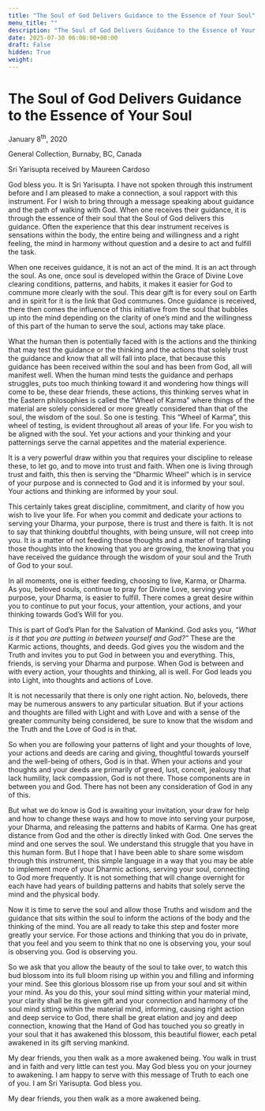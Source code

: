 ```yaml
---
title: "The Soul of God Delivers Guidance to the Essence of Your Soul"
menu_title: ""
description: "The Soul of God Delivers Guidance to the Essence of Your Soul"
date: 2025-07-30 06:00:00+00:00
draft: False
hidden: True
weight:
---
```

# The Soul of God Delivers Guidance to the Essence of Your Soul

January 8<sup>th</sup>, 2020

General Collection, Burnaby, BC, Canada

Sri Yarisupta received by Maureen Cardoso

God bless you. It is Sri Yarisupta. I have not spoken through this instrument before and I am pleased to make a connection, a soul rapport with this instrument. For I wish to bring through a message speaking about guidance and the path of walking with God. When one receives their guidance, it is through the essence of their soul that the Soul of God delivers this guidance. Often the experience that this dear instrument receives is sensations within the body, the entire being and willingness and a right feeling, the mind in harmony without question and a desire to act and fulfill the task.

When one receives guidance, it is not an act of the mind. It is an act through the soul. As one, once soul is developed within the Grace of Divine Love clearing conditions, patterns, and habits, it makes it easier for God to commune more clearly with the soul. This dear gift is for every soul on Earth and in spirit for it is the link that God communes. Once guidance is received, there then comes the influence of this initiative from the soul that bubbles up into the mind depending on the clarity of one’s mind and the willingness of this part of the human to serve the soul, actions may take place.

What the human then is potentially faced with is the actions and the thinking that may test the guidance or the thinking and the actions that solely trust the guidance and know that all will fall into place, that because this guidance has been received within the soul and has been from God, all will manifest well. When the human mind tests the guidance and perhaps struggles, puts too much thinking toward it and wondering how things will come to be, these dear friends, these actions, this thinking serves what in the Eastern philosophies is called the “Wheel of Karma” where things of the material are solely considered or more greatly considered than that of the soul, the wisdom of the soul. So one is testing. This “Wheel of Karma”, this wheel of testing, is evident throughout all areas of your life. For you wish to be aligned with the soul. Yet your actions and your thinking and your patternings serve the carnal appetites and the material experience.

It is a very powerful draw within you that requires your discipline to release these, to let go, and to move into trust and faith. When one is living through trust and faith, this then is serving the “Dharmic Wheel” which is in service of your purpose and is connected to God and it is informed by your soul. Your actions and thinking are informed by your soul.

This certainly takes great discipline, commitment, and clarity of how you wish to live your life. For when you commit and dedicate your actions to serving your Dharma, your purpose, there is trust and there is faith. It is not to say that thinking doubtful thoughts, with being unsure, will not creep into you. It is a matter of not feeding those thoughts and a matter of translating those thoughts into the knowing that you are growing, the knowing that you have received the guidance through the wisdom of your soul and the Truth of God to your soul.

In all moments, one is either feeding, choosing to live, Karma, or Dharma. As you, beloved souls, continue to pray for Divine Love, serving your purpose, your Dharma, is easier to fulfill. There comes a great desire within you to continue to put your focus, your attention, your actions, and your thinking towards God’s Will for you.

This is part of God’s Plan for the Salvation of Mankind. God asks you, *“What is it that you are putting in between yourself and God?”* These are the Karmic actions, thoughts, and deeds. God gives you the wisdom and the Truth and invites you to put God in between you and everything. This, friends, is serving your Dharma and purpose. When God is between and with every action, your thoughts and thinking, all is well. For God leads you into Light, into thoughts and actions of Love.

It is not necessarily that there is only one right action. No, beloveds, there may be numerous answers to any particular situation. But if your actions and thoughts are filled with Light and with Love and with a sense of the greater community being considered, be sure to know that the wisdom and the Truth and the Love of God is in that.

So when you are following your patterns of light and your thoughts of love, your actions and deeds are caring and giving, thoughtful towards yourself and the well-being of others, God is in that. When your actions and your thoughts and your deeds are primarily of greed, lust, conceit, jealousy that lack humility, lack compassion, God is not there. Those components are in between you and God. There has not been any consideration of God in any of this.

But what we do know is God is awaiting your invitation, your draw for help and how to change these ways and how to move into serving your purpose, your Dharma, and releasing the patterns and habits of Karma. One has great distance from God and the other is directly linked with God. One serves the mind and one serves the soul. We understand this struggle that you have in this human form. But I hope that I have been able to share some wisdom through this instrument, this simple language in a way that you may be able to implement more of your Dharmic actions, serving your soul, connecting to God more frequently. It is not something that will change overnight for each have had years of building patterns and habits that solely serve the mind and the physical body.

Now it is time to serve the soul and allow those Truths and wisdom and the guidance that sits within the soul to inform the actions of the body and the thinking of the mind. You are all ready to take this step and foster more greatly your service. For those actions and thinking that you do in private, that you feel and you seem to think that no one is observing you, your soul is observing you. God is observing you.

So we ask that you allow the beauty of the soul to take over, to watch this bud blossom into its full bloom rising up within you and filling and informing your mind. See this glorious blossom rise up from your soul and sit within your mind. As you do this, your soul mind sitting within your material mind, your clarity shall be its given gift and your connection and harmony of the soul mind sitting within the material mind, informing, causing right action and deep service to God, there shall be great elation and joy and deep connection, knowing that the Hand of God has touched you so greatly in your soul that it has awakened this blossom, this beautiful flower, each petal awakened in its gift serving mankind.

My dear friends, you then walk as a more awakened being. You walk in trust and in faith and very little can test you. May God bless you on your journey to awakening. I am happy to serve with this message of Truth to each one of you. I am Sri Yarisupta. God bless you.

My dear friends, you then walk as a more awakened being.
